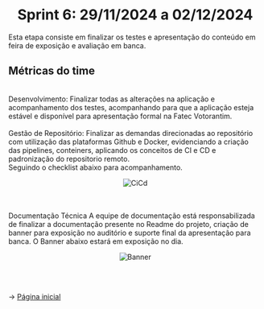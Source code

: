 <span id="topo">

<h1 align="center">Sprint 6: 29/11/2024 a 02/12/2024</h1>

Esta etapa consiste em finalizar os testes e apresentação do conteúdo em feira de exposição e avaliação em banca.
        

<span id="metricas">
    
## Métricas do time
<br>
Desenvolvimento: Finalizar todas as alterações na aplicação e acompanhamento dos testes, acompanhando para que a aplicação esteja estável e disponível para apresentação formal na Fatec Votorantim.
<br>
<br>
Gestão de Repositório: Finalizar as demandas direcionadas ao repositório com utilização das plataformas Github e Docker, evidenciando a criação das pipelines, conteiners, aplicando os conceitos de CI e CD e padronização do repositorio remoto.
<br>
Seguindo o checklist abaixo para acompanhamento.
<div align="center">
    
![CiCd](https://github.com/marcusvsbarros/readMeTest/blob/main/cicd.jpg)
</div>


<br>
<br>
Documentação Técnica
A equipe de documentação está responsabilizada de finalizar a documentação presente no Readme do projeto, criação de banner para exposição no auditório e suporte final da apresentação para banca.
O Banner abaixo estará em exposição no dia.
<br>
<div align="center">
    
![Banner](https://github.com/marcusvsbarros/readMeTest/blob/main/banner.jpeg)
</div>

<br>
<br>

→ [Página inicial](https://github.com/marcusvsbarros/readMeTest/blob/main/README.md)



    
